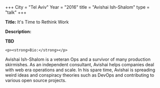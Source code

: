 +++
City = "Tel Aviv"
Year = "2016"
title = "Avishai Ish-Shalom"
type = "talk"
+++

<div class="span-15  ">
  <div class="span-15  last ">
  <p><strong>Title:</strong>
  It's Time to Rethink Work
  </p>

  <p><strong>Description:</strong></p>
  <p><strong>TBD</strong></p>

  
    <p><strong>Bio:</strong></p>

  <p>Avishai Ish-Shalom is a veteran Ops and a survivor of many production skirmishes. As an independent consultant, Avishai helps companies deal with web era operations and scale. In his spare time, Avishai is spreading weird ideas and conspiracy theories such as DevOps and contributing to various open source projects.</p>

  </div>
</div>
